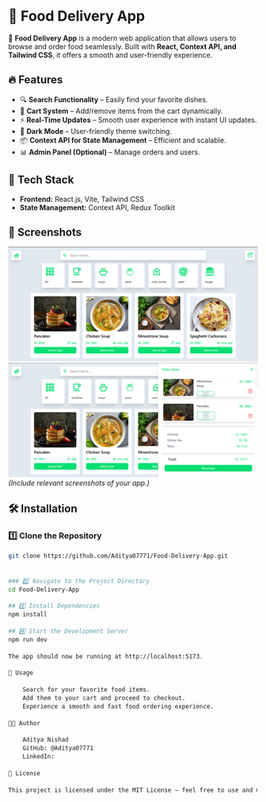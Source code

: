 # 🍔 Food Delivery App

🚀 **Food Delivery App** is a modern web application that allows users to browse and order food seamlessly. Built with **React, Context API, and Tailwind CSS**, it offers a smooth and user-friendly experience.

## 🔥 Features
- 🔍 **Search Functionality** – Easily find your favorite dishes.
- 🛒 **Cart System** – Add/remove items from the cart dynamically.
- ⚡ **Real-Time Updates** – Smooth user experience with instant UI updates.
- 🌙 **Dark Mode** – User-friendly theme switching.
- 📦 **Context API for State Management** – Efficient and scalable.
- 📊 **Admin Panel (Optional)** – Manage orders and users.

## 🚀 Tech Stack
- **Frontend:** React.js, Vite, Tailwind CSS
- **State Management:** Context API, Redux Toolkit


## 📸 Screenshots
![Homepage Preview](./screenshots/food-delivery-app-homepage.png)
![Charts](./screenshots/food-delivery-chart.png)
*(Include relevant screenshots of your app.)*

## 🛠️ Installation

### 1️⃣ Clone the Repository
```sh
git clone https://github.com/Aditya07771/Food-Delivery-App.git


### 2️⃣ Navigate to the Project Directory
cd Food-Delivery-App

## 3️⃣ Install Dependencies
npm install

## 4️⃣ Start the Development Server
npm run dev

The app should now be running at http://localhost:5173.

📝 Usage

    Search for your favorite food items.
    Add them to your cart and proceed to checkout.
    Experience a smooth and fast food ordering experience.

👨‍💻 Author

    Aditya Nishad
    GitHub: @Aditya07771
    LinkedIn: 

📜 License

This project is licensed under the MIT License – feel free to use and modify it.


